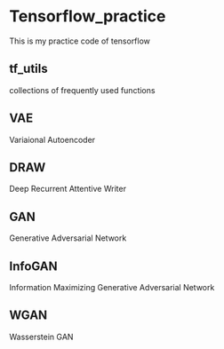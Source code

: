 # Tensorflow_practice
This is my practice code of tensorflow

## tf_utils
collections of frequently used functions

## VAE
Variaional Autoencoder

## DRAW
Deep Recurrent Attentive Writer

## GAN
Generative Adversarial Network

## InfoGAN
Information Maximizing Generative Adversarial Network

## WGAN
Wasserstein GAN
